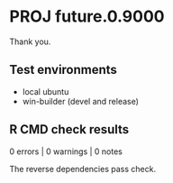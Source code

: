 # PROJ future.0.9000


Thank you. 

## Test environments

* local ubuntu
* win-builder (devel and release)

## R CMD check results

0 errors | 0 warnings | 0 notes

The reverse dependencies pass check. 
